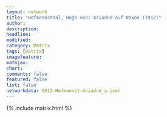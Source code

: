 ```yaml
---
layout: network
title: "Hofmannsthal, Hugo von: Ariadne auf Naxos (1912)"
author:
description:
headline:
modified:
category: Matrix
tags: [matrix]
imagefeature: 
mathjax: 
chart: 
comments: false
featured: false
list: false
networkdata: 1912-Hofmannst-Ariadne_a.json
---
```

{% include matrix.html %}
